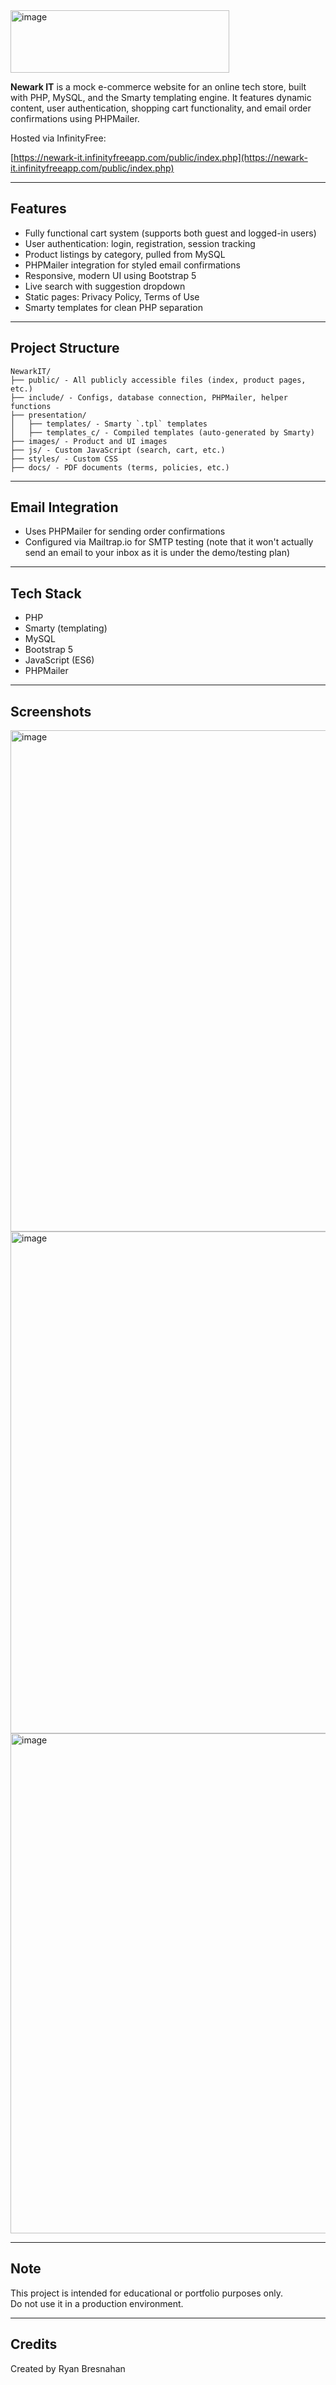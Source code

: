 <img width="350" height="100" alt="image" src="https://github.com/user-attachments/assets/53568e43-caed-404c-b727-fe69ea8051e5" />


**Newark IT** is a mock e-commerce website for an online tech store, built with PHP, MySQL, and the Smarty templating engine. It features dynamic content, user authentication, shopping cart functionality, and email order confirmations using PHPMailer.

Hosted via InfinityFree:

[https://newark-it.infinityfreeapp.com/public/index.php](https://newark-it.infinityfreeapp.com/public/index.php)

---

## Features

- Fully functional cart system (supports both guest and logged-in users)
- User authentication: login, registration, session tracking
- Product listings by category, pulled from MySQL
- PHPMailer integration for styled email confirmations
- Responsive, modern UI using Bootstrap 5
- Live search with suggestion dropdown
- Static pages: Privacy Policy, Terms of Use
- Smarty templates for clean PHP separation

---

## Project Structure

```
NewarkIT/  
├── public/ - All publicly accessible files (index, product pages, etc.)  
├── include/ - Configs, database connection, PHPMailer, helper functions  
├── presentation/  
│   ├── templates/ - Smarty `.tpl` templates  
│   ├── templates_c/ - Compiled templates (auto-generated by Smarty)  
├── images/ - Product and UI images  
├── js/ - Custom JavaScript (search, cart, etc.)  
├── styles/ - Custom CSS  
├── docs/ - PDF documents (terms, policies, etc.)
```
---

## Email Integration

- Uses PHPMailer for sending order confirmations
- Configured via Mailtrap.io for SMTP testing (note that it won't actually send an email to your inbox as it is under the demo/testing plan)

---

## Tech Stack

- PHP
- Smarty (templating)
- MySQL
- Bootstrap 5
- JavaScript (ES6)
- PHPMailer

---

## Screenshots

<img width="872" height="802" alt="image" src="https://github.com/user-attachments/assets/822697ec-0b37-4254-bdcb-260d659a84e3" />

<img width="891" height="803" alt="image" src="https://github.com/user-attachments/assets/093a75c5-a866-47ce-b255-bcff7cd91d3e" />

<img width="905" height="800" alt="image" src="https://github.com/user-attachments/assets/07363f51-529c-4211-9273-5ad9fbebc506" />


---

## Note

This project is intended for educational or portfolio purposes only.  
Do not use it in a production environment.

---

## Credits

Created by Ryan Bresnahan
